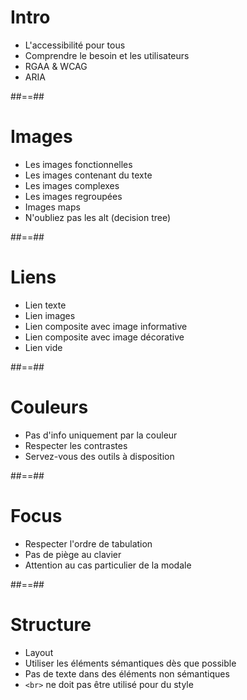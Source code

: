 <!-- .slide:" -->

# Intro

* L'accessibilité pour tous
* Comprendre le besoin et les utilisateurs
* RGAA & WCAG
* ARIA

##==##

<!-- .slide: -->

# Images

* Les images fonctionnelles
* Les images contenant du texte
* Les images complexes
* Les images regroupées
* Images maps
* N'oubliez pas les alt (decision tree)

##==##

<!-- .slide: -->

# Liens

* Lien texte
* Lien images
* Lien composite avec image informative
* Lien composite avec image décorative
* Lien vide

##==##

<!-- .slide: -->

# Couleurs

* Pas d'info uniquement par la couleur
* Respecter les contrastes
* Servez-vous des outils à disposition

##==##

<!-- .slide: -->

# Focus

* Respecter l'ordre de tabulation
* Pas de piège au clavier
* Attention au cas particulier de la modale

##==##

<!-- .slide: -->

# Structure

* Layout
* Utiliser les éléments sémantiques dès que possible
* Pas de texte dans des éléments non sémantiques
* ``<br>`` ne doit pas être utilisé pour du style